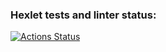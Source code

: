 ### Hexlet tests and linter status:

[![Actions Status](https://github.com/Skier54/java-project-99/actions/workflows/hexlet-check.yml/badge.svg)](https://github.com/Skier54/java-project-99/actions)